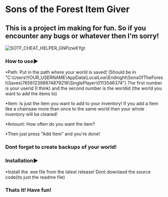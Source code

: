 # Sons of the Forest Item Giver

## This is a project im making for fun. So if you encounter any bugs or whatever then I'm sorry!

![SOTF_CHEAT_HELPER_GNPizwKYgt](https://user-images.githubusercontent.com/75085509/223217446-52096fa3-8fb4-4078-8ad6-031c01d79cd4.png)

### How to use▶

  •Path: Put in the path where your world is saved! (Should be in "C:\Users\YOUR_USERNAME\AppData\LocalLow\Endnight\SonsOfTheForest\Saves\765612398874879216\SinglePlayer\0113546374")
The first number is your userid (I think) and the second number is the worldid (the world you want to add the items to)
  
  •Item: Is just the item you want to add to your inventory! If you add a Item like a chainsaw more than once to the same world then your whole inventory will be cleared!
  
  •Amount: How often do you want the item?
  
  •Then just press "Add Item" and you're done!
  
### Dont forget to create backups of your world!

### Installation▶

  •Install the .exe file from the latest release! Dont downlaod the source code(its just the readme file)
 
 
### Thats it! Have fun!
